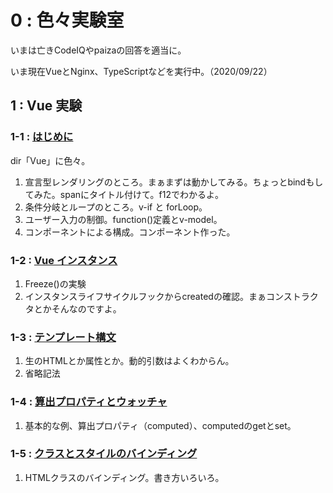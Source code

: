 # 0 : 色々実験室

いまは亡きCodeIQやpaizaの回答を適当に。

いま現在VueとNginx、TypeScriptなどを実行中。（2020/09/22）

## 1 : Vue 実験

### 1-1 : [はじめに](https://jp.vuejs.org/v2/guide/index.html)

dir「Vue」に色々。

1. 宣言型レンダリングのところ。まぁまずは動かしてみる。ちょっとbindもしてみた。spanにタイトル付けて。f12でわかるよ。
2. 条件分岐とループのところ。v-if と forLoop。
3. ユーザー入力の制御。function()定義とv-model。
4. コンポーネントによる構成。コンポーネント作った。

### 1-2 : [Vue インスタンス](https://jp.vuejs.org/v2/guide/instance.html)

1. Freeze()の実験
2. インスタンスライフサイクルフックからcreatedの確認。まぁコンストラクタとかそんなのですよ。

### 1-3 : [テンプレート構文](https://jp.vuejs.org/v2/guide/syntax.html)

1. 生のHTMLとか属性とか。動的引数はよくわからん。
2. 省略記法

### 1-4 : [算出プロパティとウォッチャ](https://jp.vuejs.org/v2/guide/computed.html)

1. 基本的な例、算出プロパティ（computed）、computedのgetとset。

### 1-5 : [クラスとスタイルのバインディング](https://jp.vuejs.org/v2/guide/class-and-style.html)

1. HTMLクラスのバインディング。書き方いろいろ。
